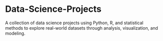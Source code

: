 # Data-Science-Projects
A collection of data science projects using Python, R, and statistical methods to explore real-world datasets through analysis, visualization, and modeling.
